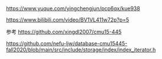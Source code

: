 https://www.yuque.com/yingchengjun/pcp6qx/kue938

https://www.bilibili.com/video/BV1VL411w72p?p=5



参考 https://github.com/xingdl2007/cmu15-445

https://github.com/nefu-ljw/database-cmu15445-fall2020/blob/main/src/include/storage/index/index_iterator.h
